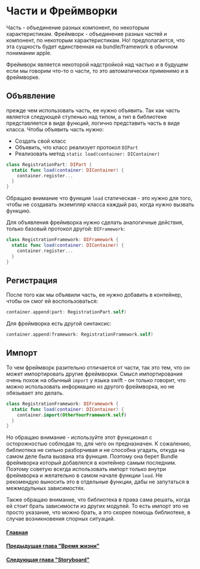 # Части и Фреймворки
Часть - объединение разных компонент, по некоторым характеристикам.
Фреймворк - объединение разных частей и компонент, по некоторым характеристикам. Но! предполагается, что эта сущность будет единственная на bundle/framework в обычном понимании apple.

Фреймворк является некоторой надстройкой над частью и в будущем если мы говорим что-то о части, то это автоматически применимо и в фреймворке.

## Объявление
прежде чем использовать часть, ее нужно объявить. Так как часть является следующей ступенью над типом, а тип в библиотеке представляется в виде функций, логично представить часть в виде класса. Чтобы объявить часть нужно:
* Создать свой класс
* Объявить, что класс реализует протокол `DIPart`
* Реализовать метод `static load(container: DIContainer)`

```Swift
class RegistrationPart: DIPart {
  static func load(container: DIContainer) {
    container.register...
  }
}
```
Обращаю внимание что функция `load` статическая - это нужно для того, чтобы не создавать экземпляр класса каждый раз, когда нужно вызвать функцию.

Для объявления фреймворка нужно сделать аналогичные действия, только базовый протокол другой: `DIFramework`:
```Swift
class RegistrationFramework: DIFramework {
  static func load(container: DIContainer) {
    container.register...
  }
}
```

## Регистрация
После того как мы объявили часть, ее нужно добавить в контейнер, чтобы он смог ей воспользоваться:
```Swift
container.append(part: RegistrationPart.self)
```
Для фреймворка есть другой синтаксис:
```Swift
container.append(framework: RegistrationFramework.self)
```


## Импорт
То чем фреймворк разительно отличается от части, так это тем, что он может импортировать другие фреймворки. Смысл импортирования очень похож на обычный `import` у языка swift - он только говорит, что можно использовать информацию из другого фреймворка, но не обязывает это делать.
```Swift
class RegistrationFramework: DIFramework {
  static func load(container: DIContainer) {
    container.import(OtherYourFramework.self)
  }
}
```
Но обращаю внимание - используйте этот функционал с осторожностью соблюдая то, для чего он предназначен. К сожалению, библиотека не сильно разборчивая и не способна угадать, откуда на самом деле была вызвана эта функция. Поэтому она берет Bundle фреймворка который добавлялся в контейнер самым последним. Поэтому советую всегда использовать импорт только внутри фреймворка и желательно в самом начале функции `load`. Не рекомендую выносить это в отдельные функции, дабы не запутаться в межмодульных зависимостях.

Также обращаю внимание, что библиотека в права сама решать, когда ей стоит брать зависимости из других модулей. То есть импорт это не просто указание, что можно брать, а это скорее помощь библиотеке, в случае возникновения спорных ситуаций.

#### [Главная](main.md)
#### [Предыдущая глава "Время жизни"](lifetime.md#Время-жизни)
#### [Следующая глава "Storyboard"](storyboard.md#storyboard)

